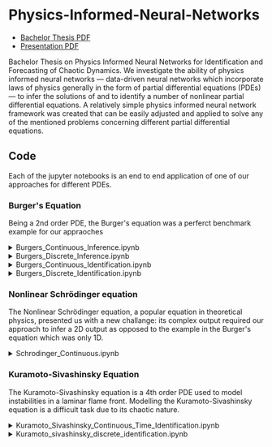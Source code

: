 # Physics-Informed-Neural-Networks 

- [Bachelor Thesis PDF](https://github.com/Zador-Pataki/Physics-Informed-Neural-Networks/files/7711682/Physics_Informed_NN.pdf)
- [Presentation PDF](https://github.com/Zador-Pataki/Physics-Informed-Neural-Networks/files/7719785/thesis_presentation.pdf)

Bachelor Thesis on Physics Informed Neural Networks for Identification and Forecasting of Chaotic Dynamics. We investigate the ability of physics informed neural networks
— data-driven neural networks which incorporate laws of physics generally in the form of partial differential equations (PDEs) — to infer the solutions of and to identify a number of nonlinear partial differential equations. A relatively simple physics informed neural network framework was created that can be easily adjusted and applied to solve any of the mentioned problems concerning different partial differential equations. 

## Code
Each of the jupyter notebooks is an end to end application of one of our approaches for different PDEs.
### Burger's Equation
Being a 2nd order PDE, the Burger's equation was a perferct benchmark example for our appraoches
<details><summary>Burgers_Continuous_Inference.ipynb</summary>
Given PDE parameters and low amounts of boundary and initial data, this framework infers the spatio-temporal behaviour of the Burger's equaiton in cotious time. </details>

<details><summary>Burgers_Discrete_Inference.ipynb</summary>
Given PDE parameters and low amounts of boundary and initial data , this framework infers the spatio-temporal behaviour of the Burger's equaiton in discrete time.
</details>
<details><summary>Burgers_Continuous_Identification.ipynb</summary>
Given spatio-temporal data, this framework infers the PDE parameters of the Burger's equaiton in continuous time.
</details>
<details><summary>Burgers_Discrete_Identification.ipynb</summary>
Given spatio-temporal data, this framework infers the PDE parameters of the Burger's equaiton in discrete time.</details>
  
### Nonlinear Schrödinger equation
The Nonlinear Schrödinger equation, a popular equation in theoretical physics, presented us with a new challange: its complex output required our approach to infer a 2D output as opposed to the example in the Burger's equation which was only 1D.
<details><summary>Schrodinger_Continuous.ipynb</summary>
Given PDE parameters and low amounts of boundary and initial data, this framework infers the spatio-temporal behaviour of the Nonlinear Schrödinger equaiton in cotious time. </details>

### Kuramoto-Sivashinsky Equation
The Kuramoto-Sivashinsky equation is a 4th order PDE used to model instabilities in a laminar flame front. Modelling the Kuramoto-Sivashinsky equation is a difficult task due to its chaotic nature.
<details><summary>Kuramoto_Sivashinsky_Continuous_Time_Identification.ipynb</summary>
Given spatio-temporal data, this framework infers the PDE parameters of the Kuramoto-Sivashinsky equaiton in continuous time.
</details>
<details><summary>Kuramoto_sivashinsky_discrete_identification.ipynb</summary>
Given spatio-temporal data, this framework infers the PDE parameters of the Kuramoto-Sivashinsky equaiton in discrete time.
</details>
